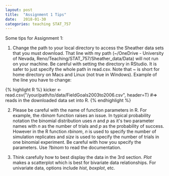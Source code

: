 ```yaml
---
layout: post
title:  "Assignment 1 Tips"
date:   2018-01-30
categories: teaching STAT_757
---
```


Some tips for Assignment 1:

1. Change the path to your local directory to access the Sheather data sets that you must download. That line with my path (~/OneDrive - University of Nevada, Reno/Teaching/STAT_757/Sheather_data/Data) will not run on your machine. Be careful with setting the directory in RStudio. It is safer to just specify the whole path in read.csv. Note that ~ is short for home directory on Macs and Linux (not true in Windows). Example of the line you have to change:

{% highlight R %}
kicker <- read.csv("/your/path/to/data/FieldGoals2003to2006.csv", header=T)
#=> reads in the downloaded data set into R.
{% endhighlight %}

2. Please be careful with the name of function parameters in R. For example, the _rbinom_ function raises an issue. In typical probability notation the binomial distribution uses _n_ and _p_ as it's two parameter names with _n_ as the number of trials and _p_ as the probability of success. However in the R function _rbinom_, _n_ is used to specify the number of simulation replicates and _size_ is used to specify the number of trials in one binomial experiment. Be careful with how you specify the parameters. Use _?binom_ to read the documentation.

3. Think carefully how to best display the data in the 3rd section. _Plot_ makes a scatterplot which is best for bivariate data relationships. For univariate data, options include _hist_, _boxplot_, etc.
